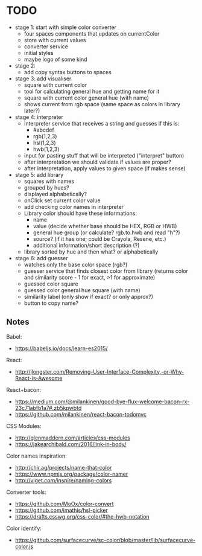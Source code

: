 # TODO
- stage 1: start with simple color converter
    - four spaces components that updates on currentColor
    - store with current values
    - converter service
    - initial styles
    - maybe logo of some kind
- stage 2:
    - add copy syntax buttons to spaces
- stage 3: add visualiser
    - square with current color
    - tool for calculating general hue and getting name for it
    - square with current color general hue (with name)
    - shows current from rgb space (same space as colors in library later?)
- stage 4: interpreter
    - interpreter service that receives a string and guesses if this is:
        - #abcdef
        - rgb(1,2,3)
        - hsl(1,2,3)
        - hwb(1,2,3)
    - input for pasting stuff that will be interpreted ("interpret" button)
    - after interpretation we should validate if values are proper?
    - after interpretation, apply values to given space (if makes sense)
- stage 5: add library
    - squares with names
    - grouped by hues?
    - displayed alphabetically?
    - onClick set current color value
    - add checking color names in interpreter
    - Library color should have these informations:
        - name
        - value (decide whether base should be HEX, RGB or HWB)
        - general hue group (or calculate? rgb.to.hwb and read "h"?)
        - source? (if it has one; could be Crayola, Resene, etc.)
        - additional information/short description (?)
    - library sorted by hue and then what? or alphabetically
- stage 6: add guesser
    - watches only the base color space (rgb?)
    - guesser service that finds closest color from library (returns color and similarity score - 1 for exact, >1 for approximate)
    - guessed color square
    - guessed color general hue square (with name)
    - similarity label (only show if exact? or only approx?)
    - button to copy name?

## Notes

Babel:
- https://babeljs.io/docs/learn-es2015/

React:
- http://jlongster.com/Removing-User-Interface-Complexity,-or-Why-React-is-Awesome

React+bacon:
- https://medium.com/@milankinen/good-bye-flux-welcome-bacon-rx-23c71abfb1a7#.zb5kpwbtd
- https://github.com/milankinen/react-bacon-todomvc

CSS Modules:
- http://glenmaddern.com/articles/css-modules
- https://jakearchibald.com/2016/link-in-body/

Color names inspiration:
- http://chir.ag/projects/name-that-color
- https://www.npmjs.org/package/color-namer
- http://viget.com/inspire/naming-colors

Converter tools:
- https://github.com/MoOx/color-convert
- https://github.com/imathis/hsl-picker
- https://drafts.csswg.org/css-color/#the-hwb-notation

Color identify:
- https://github.com/surfacecurve/sc-color/blob/master/lib/surfacecurve-color.js
